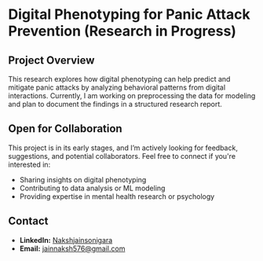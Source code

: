 # Digital Phenotyping for Panic Attack Prevention (Research in Progress)  

## Project Overview  
This research explores how digital phenotyping can help predict and mitigate panic attacks by analyzing behavioral patterns from digital interactions. Currently, I am working on preprocessing the data for modeling and plan to document the findings in a structured research report.  

## Open for Collaboration  
This project is in its early stages, and I’m actively looking for feedback, suggestions, and potential collaborators. Feel free to connect if you're interested in:  
- Sharing insights on digital phenotyping  
- Contributing to data analysis or ML modeling  
- Providing expertise in mental health research or psychology  


## Contact  
- **LinkedIn:** [Nakshjainsonigara](https://linkedin.com/in/nakshjainsonigara)  
- **Email:** jainnaksh576@gmail.com  
